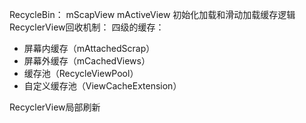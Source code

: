 RecycleBin： mScapView  mActiveView
初始化加载和滑动加载缓存逻辑
RecyclerView回收机制：
四级的缓存：
- 屏幕内缓存（mAttachedScrap）
- 屏幕外缓存（mCachedViews）
- 缓存池（RecycleViewPool）
- 自定义缓存池（ViewCacheExtension）

RecyclerView局部刷新
